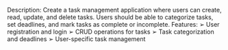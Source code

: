 Description: Create a task management application where users can create, 
read, update, and delete tasks. Users should be able to categorize tasks, set 
deadlines, and mark tasks as complete or incomplete.
Features:
➢ User registration and login
➢ CRUD operations for tasks
➢ Task categorization and deadlines
➢ User-specific task management
